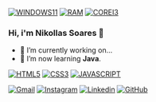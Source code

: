 
[![WINDOWS11](https://img.shields.io/badge/windows-%230078D6.svg?&style=for-the-badge&logo=windows&logoColor=white)](https://github.com/NikollasSoares)
[![RAM](https://img.shields.io/badge/RAM-16GB-%230071C5.svg?&style=for-the-badge&logoColor=white)](https://github.com/NikollasSoares)
[![COREI3](https://img.shields.io/badge/Intel-Core_i3_7th-0071C5?style=for-the-badge&logo=intel&logoColor=white)](https://github.com/NikollasSoares)

### Hi, i'm Nikollas Soares 👋

- 🔭 I’m currently working on...
- 🌱 I’m now learning <strong>Java</strong>.

[![HTML5](https://img.shields.io/badge/HTML5-E34F26?style=for-the-badge&logo=html5&logoColor=white)](https://github.com/NikollasSoares)
[![CSS3](https://img.shields.io/badge/CSS3-1572B6?style=for-the-badge&logo=css3&logoColor=white)](https://github.com/NikollasSoares)
[![JAVASCRIPT](https://img.shields.io/badge/JavaScript-323330?style=for-the-badge&logo=javascript&logoColor=F7DF1E)](https://github.com/NikollasSoares)

[![Gmail](https://img.shields.io/badge/-Gmail-FF0000?style=for-the-badge&labelColor=FF0000&logo=gmail&logoColor=white)](mailto:soaresnikollas@outlook.com?subject=[GitHub]%20Acabei%20de%20ver%20o%20seu%20GitHub)
[![Instagram](https://img.shields.io/badge/instagram-E4405F.svg?style=for-the-badge&logo=instagram&logoColor=white)](https://www.instagram.com/n1kollas.soares)
[![Linkedin](https://img.shields.io/badge/-Linkedin-0e76a8?style=for-the-badge&logo=Linkedin&logoColor=white)](https://github.com/NikollasSoares)
[![GitHub](https://img.shields.io/badge/Github-100000?style=for-the-badge&logo=github&logoColor=white)](https://github.com/NikollasSoares)

